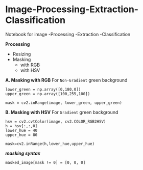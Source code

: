 # Image-Processing-Extraction-Classification
Notebook for image 
-Processing
-Extraction
-Classification

**Processing**
- Resizing
- Masking
  - with RGB
  - with HSV

**A. Masking with RGB**
For `Non-Gradient` green background
```
lower_green = np.array([0,180,0]) 
upper_green = np.array([100,255,100])

mask = cv2.inRange(image, lower_green, upper_green)
```  

**B. Masking with HSV**
For `Gradient` green background

```
hsv = cv2.cvtColor(image, cv2.COLOR_RGB2HSV)
h = hsv[:,:,0]
lower_hue = 40
upper_hue = 80

mask=cv2.inRange(h,lower_hue,upper_hue)
```
***masking syntax***
```
masked_image[mask != 0] = [0, 0, 0]
```

